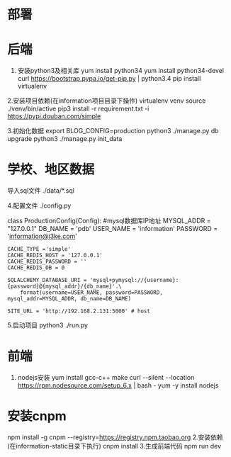 部署
===========

后端
===========
1. 安装python3及相关库
  yum install python34
  yum install python34-devel
  curl https://bootstrap.pypa.io/get-pip.py | python3.4
  pip install virtualenv

2.安装项目依赖(在information项目目录下操作)
  virtualenv venv
  source ./venv/bin/active
  pip3 install -r requirement.txt  -i  https://pypi.douban.com/simple

3.初始化数据
  export BLOG_CONFIG=production
  python3 ./manage.py db upgrade
  python3 ./manage.py init_data
  # 学校、地区数据
  导入sql文件 ./data/*.sql

4.配置文件
  ./config.py

  class ProductionConfig(Config):
    #mysql数据库IP地址
    MYSQL_ADDR = "127.0.0.1"
    DB_NAME = 'pdb'
    USER_NAME = 'information'
    PASSWORD = 'information@i3ke.com'

    CACHE_TYPE ='simple'
    CACHE_REDIS_HOST = '127.0.0.1'
    CACHE_REDIS_PASSWORD = ''
    CACHE_REDIS_DB = 0

    SQLALCHEMY_DATABASE_URI = 'mysql+pymysql://{username}:{password}@{mysql_addr}/{db_name}'.\
        format(username=USER_NAME, password=PASSWORD, mysql_addr=MYSQL_ADDR, db_name=DB_NAME)

    SITE_URL = 'http://192.168.2.131:5000' # host


5.启动项目
  python3 ./run.py

前端
==========
1. nodejs安装
  yum install gcc-c++ make
  curl --silent --location https://rpm.nodesource.com/setup_6.x | bash -
  yum -y install nodejs
  # 安装cnpm
  npm install -g cnpm --registry=https://registry.npm.taobao.org
2.安装依赖(在information-static目录下执行)
  cnpm install
3.生成前端代码
  npm run dev